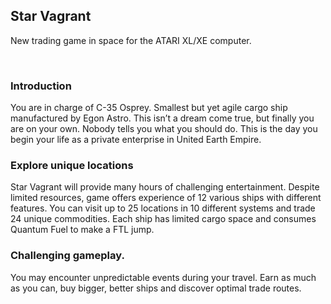 ## Star Vagrant
New trading game in space for the ATARI XL/XE computer.

&nbsp;
&nbsp;

### Introduction
You are in charge of C-35 Osprey. Smallest but yet agile cargo ship manufactured by Egon Astro. This isn’t a dream come true, but finally you are on your own. Nobody tells you what you should do. This is the day you begin your life as a private enterprise in United Earth Empire.

### Explore unique locations
Star Vagrant will provide many hours of challenging entertainment. Despite limited resources, game offers experience of 12 various ships with different features. You can visit up to 25 locations in 10 different systems and trade 24 unique commodities. Each ship has limited cargo space and consumes Quantum Fuel to make a FTL jump.

### Challenging gameplay.
You may encounter unpredictable events during your travel. Earn as much as you can, buy bigger, better ships and discover optimal trade routes.
